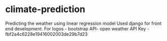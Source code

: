 # climate-prediction
Predicting the weather using linear regression model
Used django for front end development.
For logos - bootstrap
API- open weather
API Key - fbf2a4c6228e19416002003de29b7d23

